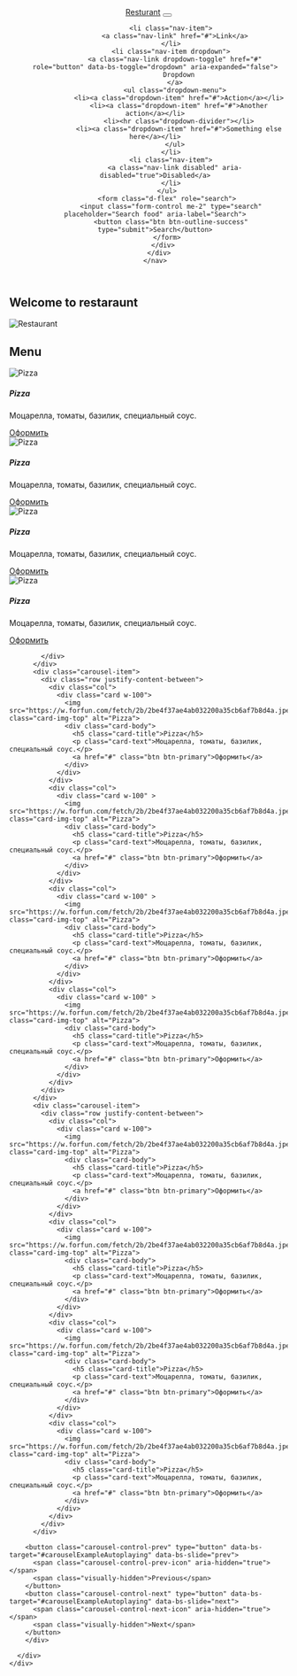 <!DOCTYPE html>
<html lang="en">
<head>
    <meta charset="UTF-8">
    <meta name="viewport"
            content="width=device-width, user-scalable=no, initial-scale=1.0, maximum-scale=1.0, minimum-scale=1.0">
    <meta http-equiv="X-UA-Compatible" content="ie=edge">
    <title>Title</title>
    <link href="https://cdn.jsdelivr.net/npm/bootstrap@5.3.2/dist/css/bootstrap.min.css" rel="stylesheet" integrity="sha384-T3c6CoIi6uLrA9TneNEoa7RxnatzjcDSCmG1MXxSR1GAsXEV/Dwwykc2MPK8M2HN" crossorigin="anonymous">
    <link rel="stylesheet" href="css/style.css">
</head>
<body>
  <header>
      <nav class="navbar navbar-expand-lg bg-body-tertiary">
      <div class="container-xxl">
        <a class="navbar-brand" href="#">Resturant</a>
        <button class="navbar-toggler" type="button" data-bs-toggle="collapse" data-bs-target="#navbarSupportedContent" aria-controls="navbarSupportedContent" aria-expanded="false" aria-label="Toggle navigation">
          <span class="navbar-toggler-icon"></span>
        </button>
        <div class="collapse navbar-collapse" id="navbarSupportedContent">
          <ul class="navbar-nav me-auto mb-2 mb-lg-0">

            <li class="nav-item">
              <a class="nav-link" href="#">Link</a>
            </li>
            <li class="nav-item dropdown">
              <a class="nav-link dropdown-toggle" href="#" role="button" data-bs-toggle="dropdown" aria-expanded="false">
                Dropdown
              </a>
              <ul class="dropdown-menu">
                <li><a class="dropdown-item" href="#">Action</a></li>
                <li><a class="dropdown-item" href="#">Another action</a></li>
                <li><hr class="dropdown-divider"></li>
                <li><a class="dropdown-item" href="#">Something else here</a></li>
              </ul>
            </li>
            <li class="nav-item">
              <a class="nav-link disabled" aria-disabled="true">Disabled</a>
            </li>
          </ul>
          <form class="d-flex" role="search">
            <input class="form-control me-2" type="search" placeholder="Search food" aria-label="Search">
            <button class="btn btn-outline-success" type="submit">Search</button>
          </form>
        </div>
      </div>
    </nav>
  </header>
  <section>
    <div class="container-xxl">
      <div class="row align-items-center">
        <div class="col-7">
            <h1>Welcome to restaraunt</h1>
        </div>
        <div class="col-5">
            <img class="w-75" src="https://centerbest.ru/wp-content/uploads/2021/12/283406442b023fb827b597d8d127f3d6.jpg" alt="Restaurant">
        </div>
      </div>
    </div>
  </section>
  <section>
    <div class="container-xxl">
      <h2>Menu</h2>
      <div id="carouselExampleAutoplaying" class="carousel slide" data-bs-ride="carousel">
        <div class="carousel-inner">
          <div class="carousel-item active">
            <div class="row justify-content-between">
              <div class="col">
                <div class="card w-100">
                  <img src="https://w.forfun.com/fetch/2b/2be4f37ae4ab032200a35cb6af7b8d4a.jpeg" class="card-img-top" alt="Pizza">
                  <div class="card-body">
                    <h5 class="card-title">Pizza</h5>
                    <p class="card-text">Моцарелла, томаты, базилик, специальный соус.</p>
                    <a href="#" class="btn btn-primary">Оформить</a>
                  </div>
                </div>
              </div>
              <div class="col">
                <div class="card w-100">
                  <img src="https://w.forfun.com/fetch/2b/2be4f37ae4ab032200a35cb6af7b8d4a.jpeg" class="card-img-top" alt="Pizza">
                  <div class="card-body">
                    <h5 class="card-title">Pizza</h5>
                    <p class="card-text">Моцарелла, томаты, базилик, специальный соус.</p>
                    <a href="#" class="btn btn-primary">Оформить</a>
                  </div>
                </div>
              </div>
              <div class="col">
                <div class="card w-100">
                  <img src="https://w.forfun.com/fetch/2b/2be4f37ae4ab032200a35cb6af7b8d4a.jpeg" class="card-img-top" alt="Pizza">
                  <div class="card-body">
                    <h5 class="card-title">Pizza</h5>
                    <p class="card-text">Моцарелла, томаты, базилик, специальный соус.</p>
                    <a href="#" class="btn btn-primary">Оформить</a>
                  </div>
                </div>
              </div>
              <div class="col">
                <div class="card w-100">
                  <img src="https://w.forfun.com/fetch/2b/2be4f37ae4ab032200a35cb6af7b8d4a.jpeg" class="card-img-top" alt="Pizza">
                  <div class="card-body">
                    <h5 class="card-title">Pizza</h5>
                    <p class="card-text">Моцарелла, томаты, базилик, специальный соус.</p>
                    <a href="#" class="btn btn-primary">Оформить</a>
                  </div>
                </div>
              </div>

            </div>
          </div>
          <div class="carousel-item">
            <div class="row justify-content-between">
              <div class="col">
                <div class="card w-100">
                  <img src="https://w.forfun.com/fetch/2b/2be4f37ae4ab032200a35cb6af7b8d4a.jpeg" class="card-img-top" alt="Pizza">
                  <div class="card-body">
                    <h5 class="card-title">Pizza</h5>
                    <p class="card-text">Моцарелла, томаты, базилик, специальный соус.</p>
                    <a href="#" class="btn btn-primary">Оформить</a>
                  </div>
                </div>
              </div>
              <div class="col">
                <div class="card w-100" >
                  <img src="https://w.forfun.com/fetch/2b/2be4f37ae4ab032200a35cb6af7b8d4a.jpeg" class="card-img-top" alt="Pizza">
                  <div class="card-body">
                    <h5 class="card-title">Pizza</h5>
                    <p class="card-text">Моцарелла, томаты, базилик, специальный соус.</p>
                    <a href="#" class="btn btn-primary">Оформить</a>
                  </div>
                </div>
              </div>
              <div class="col">
                <div class="card w-100" >
                  <img src="https://w.forfun.com/fetch/2b/2be4f37ae4ab032200a35cb6af7b8d4a.jpeg" class="card-img-top" alt="Pizza">
                  <div class="card-body">
                    <h5 class="card-title">Pizza</h5>
                    <p class="card-text">Моцарелла, томаты, базилик, специальный соус.</p>
                    <a href="#" class="btn btn-primary">Оформить</a>
                  </div>
                </div>
              </div>
              <div class="col">
                <div class="card w-100" >
                  <img src="https://w.forfun.com/fetch/2b/2be4f37ae4ab032200a35cb6af7b8d4a.jpeg" class="card-img-top" alt="Pizza">
                  <div class="card-body">
                    <h5 class="card-title">Pizza</h5>
                    <p class="card-text">Моцарелла, томаты, базилик, специальный соус.</p>
                    <a href="#" class="btn btn-primary">Оформить</a>
                  </div>
                </div>
              </div>
            </div>
          </div>
          <div class="carousel-item">
            <div class="row justify-content-between">
              <div class="col">
                <div class="card w-100">
                  <img src="https://w.forfun.com/fetch/2b/2be4f37ae4ab032200a35cb6af7b8d4a.jpeg" class="card-img-top" alt="Pizza">
                  <div class="card-body">
                    <h5 class="card-title">Pizza</h5>
                    <p class="card-text">Моцарелла, томаты, базилик, специальный соус.</p>
                    <a href="#" class="btn btn-primary">Оформить</a>
                  </div>
                </div>
              </div>
              <div class="col">
                <div class="card w-100">
                  <img src="https://w.forfun.com/fetch/2b/2be4f37ae4ab032200a35cb6af7b8d4a.jpeg" class="card-img-top" alt="Pizza">
                  <div class="card-body">
                    <h5 class="card-title">Pizza</h5>
                    <p class="card-text">Моцарелла, томаты, базилик, специальный соус.</p>
                    <a href="#" class="btn btn-primary">Оформить</a>
                  </div>
                </div>
              </div>
              <div class="col">
                <div class="card w-100">
                  <img src="https://w.forfun.com/fetch/2b/2be4f37ae4ab032200a35cb6af7b8d4a.jpeg" class="card-img-top" alt="Pizza">
                  <div class="card-body">
                    <h5 class="card-title">Pizza</h5>
                    <p class="card-text">Моцарелла, томаты, базилик, специальный соус.</p>
                    <a href="#" class="btn btn-primary">Оформить</a>
                  </div>
                </div>
              </div>
              <div class="col">
                <div class="card w-100">
                  <img src="https://w.forfun.com/fetch/2b/2be4f37ae4ab032200a35cb6af7b8d4a.jpeg" class="card-img-top" alt="Pizza">
                  <div class="card-body">
                    <h5 class="card-title">Pizza</h5>
                    <p class="card-text">Моцарелла, томаты, базилик, специальный соус.</p>
                    <a href="#" class="btn btn-primary">Оформить</a>
                  </div>
                </div>
              </div>
            </div>
          </div>

        <button class="carousel-control-prev" type="button" data-bs-target="#carouselExampleAutoplaying" data-bs-slide="prev">
          <span class="carousel-control-prev-icon" aria-hidden="true"></span>
          <span class="visually-hidden">Previous</span>
        </button>
        <button class="carousel-control-next" type="button" data-bs-target="#carouselExampleAutoplaying" data-bs-slide="next">
          <span class="carousel-control-next-icon" aria-hidden="true"></span>
          <span class="visually-hidden">Next</span>
        </button>
        </div>

      </div>
    </div>
  </section>



  <script src="https://cdn.jsdelivr.net/npm/bootstrap@5.3.2/dist/js/bootstrap.bundle.min.js" integrity="sha384-C6RzsynM9kWDrMNeT87bh95OGNyZPhcTNXj1NW7RuBCsyN/o0jlpcV8Qyq46cDfL" crossorigin="anonymous"></script>
</body>
</html>
